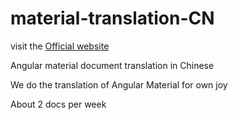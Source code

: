 # material-translation-CN

visit the [Official website](https://material.angular.io)

Angular material document translation in Chinese

We do the translation of Angular Material for own joy

About 2 docs per week
